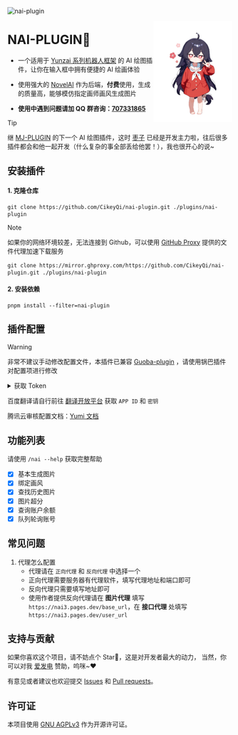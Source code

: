 ![nai-plugin](https://socialify.git.ci/CikeyQi/nai-plugin/image?description=1&font=Raleway&forks=1&issues=1&language=1&name=1&owner=1&pattern=Circuit%20Board&pulls=1&stargazers=1&theme=Auto)

<img decoding="async" align=right src="resources/readme/girl.png" width="35%">

# NAI-PLUGIN🍓

- 一个适用于 [Yunzai 系列机器人框架](https://github.com/yhArcadia/Yunzai-Bot-plugins-index) 的 AI 绘图插件，让你在输入框中拥有便捷的 AI 绘画体验

- 使用强大的 [NovelAI](https://novelai.net) 作为后端，**付费**使用，生成的质量高，能够模仿指定画师画风生成图片

- **使用中遇到问题请加 QQ 群咨询：[707331865](https://qm.qq.com/q/TXTIS9KhO2)**

> [!TIP]
> 继 [MJ-PLUGIN](https://github.com/CikeyQi/mj-plugin) 的下一个 AI 绘图插件，这时 [枣子](https://github.com/erzaozi) 已经是开发主力啦，往后很多插件都会和他一起开发（什么复杂的事全部丢给他罢！），我也很开心的说~

## 安装插件

#### 1. 克隆仓库

```
git clone https://github.com/CikeyQi/nai-plugin.git ./plugins/nai-plugin
```

> [!NOTE]
> 如果你的网络环境较差，无法连接到 Github，可以使用 [GitHub Proxy](https://mirror.ghproxy.com/) 提供的文件代理加速下载服务
>
> ```
> git clone https://mirror.ghproxy.com/https://github.com/CikeyQi/nai-plugin.git ./plugins/nai-plugin
> ```

#### 2. 安装依赖

```
pnpm install --filter=nai-plugin
```

## 插件配置

> [!WARNING]
> 非常不建议手动修改配置文件，本插件已兼容 [Guoba-plugin](https://github.com/guoba-yunzai/guoba-plugin) ，请使用锅巴插件对配置项进行修改

<details> <summary>获取 Token</summary>

1. 登录 [NovelAI](https://novelai.net/login)

2. 打开 [NovelAI](https://novelai.net/stories)

3. 复制 Token</br><img src="./resources/readme/tokenstep.gif" width="100%" height="100%" alt="get_token">

</details>

百度翻译请自行前往 [翻译开放平台](https://api.fanyi.baidu.com/api/trans/product/desktop) 获取 `APP ID` 和 `密钥`

腾讯云审核配置文档：[Yumi 文档](https://docs.yunzai.art/plugins/nai-plugin/configuration/configuration2.html)

## 功能列表

请使用 `/nai --help` 获取完整帮助

- [x] 基本生成图片
- [x] 绑定画风
- [x] 查找历史图片
- [x] 图片超分
- [x] 查询账户余额
- [x] 队列轮询账号

## 常见问题

1. 代理怎么配置
   - 代理请在 `正向代理` 和 `反向代理` 中选择一个
   - 正向代理需要服务器有代理软件，填写代理地址和端口即可
   - 反向代理只需要填写地址即可
   - 使用作者提供反向代理请在 **图片代理** 填写`https://nai3.pages.dev/base_url`，在 **接口代理** 处填写`https://nai3.pages.dev/user_url`

## 支持与贡献

如果你喜欢这个项目，请不妨点个 Star🌟，这是对开发者最大的动力， 当然，你可以对我 [爱发电](https://afdian.net/a/sumoqi) 赞助，呜咪~❤️

有意见或者建议也欢迎提交 [Issues](https://github.com/CikeyQi/nai-plugin/issues) 和 [Pull requests](https://github.com/CikeyQi/nai-plugin/pulls)。

## 许可证

本项目使用 [GNU AGPLv3](https://choosealicense.com/licenses/agpl-3.0/) 作为开源许可证。
